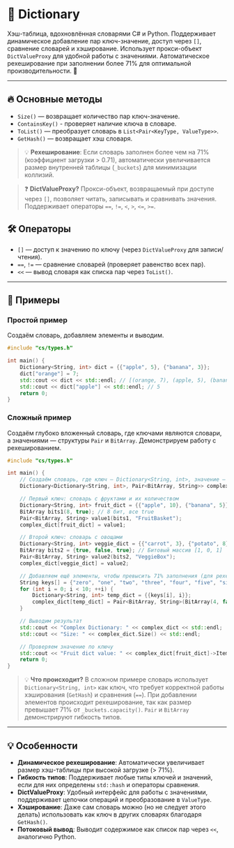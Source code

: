 # 📖 Dictionary

Хэш-таблица, вдохновлённая словарями C# и Python. Поддерживает динамическое добавление пар ключ-значение, доступ через `[]`, сравнение словарей и хэширование. Использует прокси-объект `DictValueProxy` для удобной работы с значениями. Автоматическое рехеширование при заполнении более 71% для оптимальной производительности. 🧠

---

## 🔥 Основные методы

- `Size()` — возвращает количество пар ключ-значение.
- `ContainsKey()` - проверяет наличие ключа в словаре.
- `ToList()` — преобразует словарь в `List<Pair<KeyType, ValueType>>`.
- `GetHash()` — возвращает хэш словаря.

> 💡 **Рехеширование**: Если словарь заполнен более чем на 71% (коэффициент загрузки > 0.71), автоматически увеличивается размер внутренней таблицы (`_buckets`) для минимизации коллизий.

> ❓ **DictValueProxy?** Прокси-объект, возвращаемый при доступе через `[]`, позволяет читать, записывать и сравнивать значения. Поддерживает операторы `==`, `!=`, `<`, `>`, `<=`, `>=`.

## 🛠️ Операторы

- `[]` — доступ к значению по ключу (через `DictValueProxy` для записи/чтения).
- `==`, `!=` — сравнение словарей (проверяет равенство всех пар).
- `<<` — вывод словаря как списка пар через `ToList()`.

---

## 🎯 Примеры

### Простой пример
Создаём словарь, добавляем элементы и выводим.

```c++
#include "cs/types.h"

int main() {
    Dictionary<String, int> dict = {{"apple", 5}, {"banana", 3}};
    dict["orange"] = 7;
    std::cout << dict << std::endl; // [(orange, 7), (apple, 5), (banana, 3)]
    std::cout << dict["apple"] << std::endl; // 5
    return 0;
}
```

### Сложный пример
Создаём глубоко вложенный словарь, где ключами являются словари, а значениями — структуры `Pair` и `BitArray`. Демонстрируем работу с рехешированием.

```c++
#include "cs/types.h"

int main() {
    // Создаём словарь, где ключ — Dictionary<String, int>, значение — Pair<BitArray, String>
    Dictionary<Dictionary<String, int>, Pair<BitArray, String>> complex_dict;

    // Первый ключ: словарь с фруктами и их количеством
    Dictionary<String, int> fruit_dict = {{"apple", 10}, {"banana", 5}};
    BitArray bits1(8, true); // 8 бит, все true
    Pair<BitArray, String> value1(bits1, "FruitBasket");
    complex_dict[fruit_dict] = value1;

    // Второй ключ: словарь с овощами
    Dictionary<String, int> veggie_dict = {{"carrot", 3}, {"potato", 8}};
    BitArray bits2 = {true, false, true}; // Битовый массив [1, 0, 1]
    Pair<BitArray, String> value2(bits2, "VeggieBox");
    complex_dict[veggie_dict] = value2;

    // Добавляем ещё элементы, чтобы превысить 71% заполнения (для рехеширования)
    String keys[] = {"zero", "one", "two", "three", "four", "five", "six", "seven", "eight", "nine"};
    for (int i = 0; i < 10; ++i) {
        Dictionary<String, int> temp_dict = {{keys[i], i}};
        complex_dict[temp_dict] = Pair<BitArray, String>(BitArray(4, false), String("Temp_") + keys[i]);
    }

    // Выводим результат
    std::cout << "Complex Dictionary: " << complex_dict << std::endl;
    std::cout << "Size: " << complex_dict.Size() << std::endl;

    // Проверяем значение по ключу
    std::cout << "Fruit dict value: " << complex_dict[fruit_dict]->Item2 << std::endl; // FruitBasket
    return 0;
}
```

> 💡 **Что происходит?** В сложном примере словарь использует `Dictionary<String, int>` как ключ, что требует корректной работы хэширования (`GetHash`) и сравнения (`==`). При добавлении элементов происходит рехеширование, так как размер превышает 71% от `_buckets.capacity()`. `Pair` и `BitArray` демонстрируют гибкость типов.

---

## 💡 Особенности

- **Динамическое рехеширование**: Автоматически увеличивает размер хэш-таблицы при высокой загрузке (> 71%).
- **Гибкость типов**: Поддерживает любые типы ключей и значений, если для них определены `std::hash` и операторы сравнения.
- **DictValueProxy**: Удобный интерфейс для работы с значениями, поддерживает цепочки операций и преобразование в `ValueType`.
- **Хэширование**: Даже сам словарь можно (но не следует этого делать) использовать как ключ в других словарях благодаря `GetHash()`.
- **Потоковый вывод**: Выводит содержимое как список пар через `<<`, аналогично Python.


